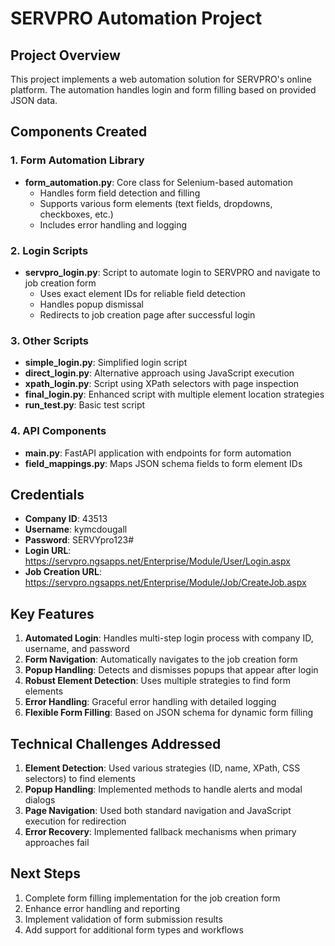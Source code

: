 # SERVPRO Automation Project

## Project Overview
This project implements a web automation solution for SERVPRO's online platform. The automation handles login and form filling based on provided JSON data.

## Components Created

### 1. Form Automation Library
- **form_automation.py**: Core class for Selenium-based automation
  - Handles form field detection and filling
  - Supports various form elements (text fields, dropdowns, checkboxes, etc.)
  - Includes error handling and logging

### 2. Login Scripts
- **servpro_login.py**: Script to automate login to SERVPRO and navigate to job creation form
  - Uses exact element IDs for reliable field detection
  - Handles popup dismissal
  - Redirects to job creation page after successful login

### 3. Other Scripts
- **simple_login.py**: Simplified login script
- **direct_login.py**: Alternative approach using JavaScript execution
- **xpath_login.py**: Script using XPath selectors with page inspection
- **final_login.py**: Enhanced script with multiple element location strategies
- **run_test.py**: Basic test script

### 4. API Components
- **main.py**: FastAPI application with endpoints for form automation
- **field_mappings.py**: Maps JSON schema fields to form element IDs

## Credentials
- **Company ID**: 43513
- **Username**: kymcdougall
- **Password**: SERVYpro123#
- **Login URL**: https://servpro.ngsapps.net/Enterprise/Module/User/Login.aspx
- **Job Creation URL**: https://servpro.ngsapps.net/Enterprise/Module/Job/CreateJob.aspx

## Key Features
1. **Automated Login**: Handles multi-step login process with company ID, username, and password
2. **Form Navigation**: Automatically navigates to the job creation form
3. **Popup Handling**: Detects and dismisses popups that appear after login
4. **Robust Element Detection**: Uses multiple strategies to find form elements
5. **Error Handling**: Graceful error handling with detailed logging
6. **Flexible Form Filling**: Based on JSON schema for dynamic form filling

## Technical Challenges Addressed
1. **Element Detection**: Used various strategies (ID, name, XPath, CSS selectors) to find elements
2. **Popup Handling**: Implemented methods to handle alerts and modal dialogs
3. **Page Navigation**: Used both standard navigation and JavaScript execution for redirection
4. **Error Recovery**: Implemented fallback mechanisms when primary approaches fail

## Next Steps
1. Complete form filling implementation for the job creation form
2. Enhance error handling and reporting
3. Implement validation of form submission results
4. Add support for additional form types and workflows 